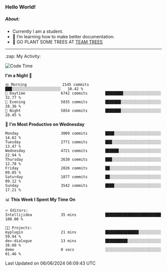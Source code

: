 ### Hello World!

##### About:
- Currently I am a student.
- 🌱 I’m learning how to make better documentation.
- 🌱 GO PLANT SOME TREES AT [TEAM TREES](https://teamtrees.org/)

---
  <summary>:zap: My Activity:</summary>
  
<!--START_SECTION:waka-->
![Code Time](http://img.shields.io/badge/Code%20Time-1%2C377%20hrs%2025%20mins-blue)

**I'm a Night 🦉** 

```text
🌞 Morning                2145 commits        ███░░░░░░░░░░░░░░░░░░░░░░   10.42 % 
🌆 Daytime                6742 commits        ████████░░░░░░░░░░░░░░░░░   32.77 % 
🌃 Evening                5835 commits        ███████░░░░░░░░░░░░░░░░░░   28.36 % 
🌙 Night                  5854 commits        ███████░░░░░░░░░░░░░░░░░░   28.45 % 
```
📅 **I'm Most Productive on Wednesday** 

```text
Monday                   3009 commits        ████░░░░░░░░░░░░░░░░░░░░░   14.62 % 
Tuesday                  2771 commits        ███░░░░░░░░░░░░░░░░░░░░░░   13.47 % 
Wednesday                4721 commits        ██████░░░░░░░░░░░░░░░░░░░   22.94 % 
Thursday                 2630 commits        ███░░░░░░░░░░░░░░░░░░░░░░   12.78 % 
Friday                   2026 commits        ██░░░░░░░░░░░░░░░░░░░░░░░   09.85 % 
Saturday                 1877 commits        ██░░░░░░░░░░░░░░░░░░░░░░░   09.12 % 
Sunday                   3542 commits        ████░░░░░░░░░░░░░░░░░░░░░   17.21 % 
```


📊 **This Week I Spent My Time On** 

```text
🔥 Editors: 
Intellijidea             35 mins             █████████████████████████   100.00 % 

🐱‍💻 Projects: 
myplugin                 21 mins             ███████████████░░░░░░░░░░   59.94 % 
dev-dialogue             13 mins             ██████████░░░░░░░░░░░░░░░   38.60 % 
demo                     0 secs              ░░░░░░░░░░░░░░░░░░░░░░░░░   01.46 % 
```


 Last Updated on 06/06/2024 06:09:43 UTC
<!--END_SECTION:waka-->
